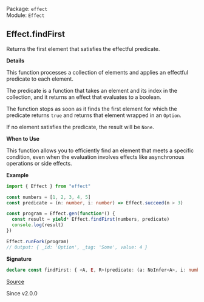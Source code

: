 Package: `effect`<br />
Module: `Effect`<br />

## Effect.findFirst

Returns the first element that satisfies the effectful predicate.

**Details**

This function processes a collection of elements and applies an effectful
predicate to each element.

The predicate is a function that takes an element and its index in the
collection, and it returns an effect that evaluates to a boolean.

The function stops as soon as it finds the first element for which the
predicate returns `true` and returns that element wrapped in an `Option`.

If no element satisfies the predicate, the result will be `None`.

**When to Use**

This function allows you to efficiently find an element that meets a specific
condition, even when the evaluation involves effects like asynchronous
operations or side effects.

**Example**

```ts
import { Effect } from "effect"

const numbers = [1, 2, 3, 4, 5]
const predicate = (n: number, i: number) => Effect.succeed(n > 3)

const program = Effect.gen(function*() {
  const result = yield* Effect.findFirst(numbers, predicate)
  console.log(result)
})

Effect.runFork(program)
// Output: { _id: 'Option', _tag: 'Some', value: 4 }
```

**Signature**

```ts
declare const findFirst: { <A, E, R>(predicate: (a: NoInfer<A>, i: number) => Effect<boolean, E, R>): (elements: Iterable<A>) => Effect<Option.Option<A>, E, R>; <A, E, R>(elements: Iterable<A>, predicate: (a: NoInfer<A>, i: number) => Effect<boolean, E, R>): Effect<Option.Option<A>, E, R>; }
```

[Source](https://github.com/Effect-TS/effect/tree/main/packages/effect/src/Effect.ts#L1527)

Since v2.0.0
